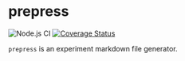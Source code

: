 # prepress

![Node.js CI](https://github.com/MikeHopcroft/prepress/workflows/Node.js%20CI/badge.svg)
[![Coverage Status](https://coveralls.io/repos/github/MikeHopcroft/prepress/badge.svg?branch=main)](https://coveralls.io/github/MikeHopcroft/labyrinth?branch=main)


`prepress` is an experiment markdown file generator.
